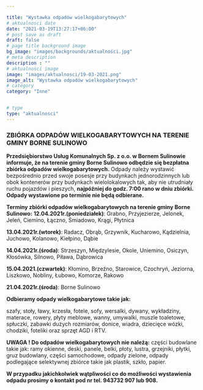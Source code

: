 ```yaml
---

title: "Wystawka odpadów wielkogabarytowych"
# aktualnosci date
date: "2021-03-19T13:27:17+06:00"
# post save as draft
draft: false
# page title background image
bg_image: "images/backgrounds/aktualności.jpg"
# meta description
description : ""
# aktualnosci image
image: "images/aktualnosci/19-03-2021.png"
image_alt: "Wystawka odpadów wielkogabarytowych"
# category
category: "Inne"


# type
type: "aktualnosci"
---
```


### ZBIÓRKA ODPADÓW WIELKOGABARYTOWYCH NA TERENIE GMINY BORNE SULINOWO

**Przedsiębiorstwo Usług Komunalnych Sp. z o.o. w Bornem Sulinowie informuje, że na terenie gminy Borne Sulinowo odbędzie się bezpłatna zbiórka odpadów wielkogabarytowych.** 
Odpady należy wystawić bezpośrednio przed swoje posesje przy budynkach jednorodzinnych lub obok kontenerów przy budynkach wielolokalowych tak, aby nie utrudniały ruchu pojazdów i pieszych, **najpóźniej do godz. 7:00 rano w dniu zbiórki.** 
**Odpady wystawione po terminie nie będą odbierane.** 

**Terminy zbiórki odpadów wielkogabarytowych na terenie gminy Borne Sulinowo:**
**12.04.2021r.(poniedziałek)**: Grabno, Przyjezierze, Jelonek, Jeleń, Ciemino, Łączno, Śmiadowo, Krągi, Płytnica

**13.04.2021r.(wtorek)**: Radacz, Obrąb, Grzywnik, Kucharowo, Kądzielnia, Juchowo, Kolanowo, Kiełpino, Dąbie

**14.04.2021r.(środa)**: Strzeszyn, Międzylesie, Okole, Uniemino, Osiczyn, Kłosówka, Silnowo, Piława, Dąbrowica

**15.04.2021.(czwartek)**: Kłomino, Brzeźno, Starowice, Czochryń, Jeziorna, Liszkowo, Nobliny, Łubowo, Komorze, Rakowo

**21.04.2021r.(środa)**: Borne Sulinowo							

**Odbieramy odpady wielkogabarytowe takie jak:**

szafy, stoły, ławy, krzesła, fotele, sofy, wersalki, dywany, wykładziny, materace, rowery,  płyty meblowe, wanny, umywalki, muszle toaletowe, spłuczki, zabawki dużych rozmiarów, donice, wiadra, dziecięce wózki, chodziki, foteliki oraz sprzęt AGD i RTV.

**UWAGA ! Do odpadów wielkogabarytowych nie należą:** 
części budowlane takie jak: ramy okienne, deski, panele, belki, płoty, lustra, grzejniki, płytki, gruz budowlany, części samochodowe, odpady zielone, odpady podlegające selektywnej zbiórce takie jak plastik, szkło, papier.

**W przypadku jakichkolwiek wątpliwości co do możliwości wystawienia odpadu prosimy o kontakt pod nr tel. 943732 907 lub 908.**
